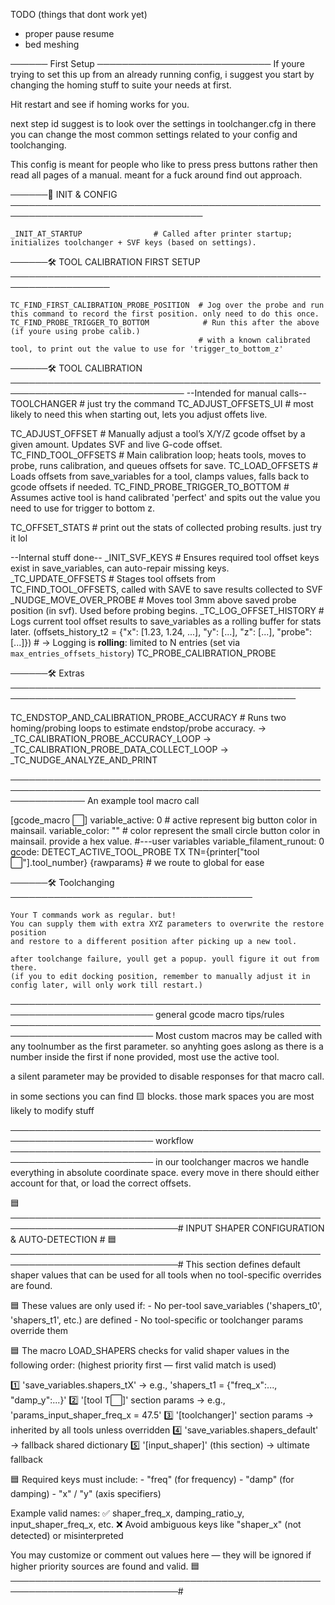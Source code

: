 TODO (things that dont work yet)

- proper pause resume
- bed meshing



────── First Setup ────────────────────────────
If youre trying to set this up from an already running config,
i suggest you start by changing the homing stuff to suite your needs at first.

Hit restart and see if homing works for you.

next step id suggest is to look over the settings in toolchanger.cfg
in there you can change the most common settings related to your config and toolchanging.

This config is meant for people who like to press press buttons rather then read all pages of a manual. meant for a fuck around find out approach.


──────🔧 INIT & CONFIG ─────────────────────────────────────────────────────────────────────────────────

    _INIT_AT_STARTUP                # Called after printer startup; initializes toolchanger + SVF keys (based on settings).

──────🛠️ TOOL CALIBRATION FIRST SETUP ──────────────────────────────────────────────────────────────────

    TC_FIND_FIRST_CALIBRATION_PROBE_POSITION  # Jog over the probe and run this command to record the first position. only need to do this once.
    TC_FIND_PROBE_TRIGGER_TO_BOTTOM            # Run this after the above (if youre using probe calib.) 
                                              # with a known calibrated tool, to print out the value to use for 'trigger_to_bottom_z'

──────🛠️ TOOL CALIBRATION ──────────────────────────────────────────────────────────────────────────────
   --Intended for manual calls--
   TOOLCHANGER                     # just try the command
   TC_ADJUST_OFFSETS_UI            # most likely to need this when starting out, lets you adjust offets live.

   TC_ADJUST_OFFSET                # Manually adjust a tool’s X/Y/Z gcode offset by a given amount. Updates SVF and live G-code offset.
   TC_FIND_TOOL_OFFSETS            # Main calibration loop; heats tools, moves to probe, runs calibration, and queues offsets for save.
   TC_LOAD_OFFSETS                 # Loads offsets from save_variables for a tool, clamps values, falls back to gcode offsets if needed.
   TC_FIND_PROBE_TRIGGER_TO_BOTTOM  # Assumes active tool is hand calibrated 'perfect' and spits out the value you need to use for trigger to bottom z.

   TC_OFFSET_STATS                 # print out the stats of collected probing results. just try it lol

   --Internal stuff done--
   _INIT_SVF_KEYS                  # Ensures required tool offset keys exist in save_variables, can auto-repair missing keys.
   _TC_UPDATE_OFFSETS              # Stages tool offsets from TC_FIND_TOOL_OFFSETS, called with SAVE to save results collected to SVF
   _NUDGE_MOVE_OVER_PROBE          # Moves tool 3mm above saved probe position (in svf). Used before probing begins.
   _TC_LOG_OFFSET_HISTORY          # Logs current tool offset results to save_variables as a rolling buffer for stats later. (offsets_history_t2 = {"x": [1.23, 1.24, ...], "y": [...], "z": [...], "probe": [...]})
                                   #  → Logging is **rolling**: limited to N entries (set via `max_entries_offsets_history`)
   TC_PROBE_CALIBRATION_PROBE      

──────🛠️ Extras ────────────────────────────────────────────────────────────────────────────────────────────────

   TC_ENDSTOP_AND_CALIBRATION_PROBE_ACCURACY       # Runs two homing/probing loops to estimate endstop/probe accuracy.
     → _TC_CALIBRATION_PROBE_ACCURACY_LOOP
     → _TC_CALIBRATION_PROBE_DATA_COLLECT_LOOP
     → _TC_NUDGE_ANALYZE_AND_PRINT






 ────────────────────────────────────────────────────────────────────────────────────────────────────────────────
  An example tool macro call
   

   [gcode_macro ⬜️]
   variable_active: 0          # active represent big button color in mainsail.
   variable_color: ""          # color represent the small circle button color in mainsail. provide a hex value.
   #---user variables
   variable_filament_runout: 0
   gcode:
        DETECT_ACTIVE_TOOL_PROBE
        TX TN={printer["tool ⬜️"].tool_number} {rawparams}  # we route to global for ease

──────🛠️ Toolchanging ───────────────────────────────────────

    Your T commands work as regular. but!
    You can supply them with extra XYZ parameters to overwrite the restore position
    and restore to a different position after picking up a new tool.

    after toolchange failure, youll get a popup. youll figure it out from there.
    (if you to edit docking position, remember to manually adjust it in config later, will only work till restart.)

 ─────────────────────────────────────────────────────────────────────────
 general gcode macro tips/rules
 ─────────────────────────────────────────────────────────────────────────
   Most custom macros may be called with any toolnumber as the first
   parameter. so anyhting goes aslong as there is a number inside the first
   if none provided, most use the active tool.

   a silent parameter may be provided to disable responses for that macro call.

   in some sections you can find 🟨 blocks. those mark spaces you are most likely to modify stuff

 ─────────────────────────────────────────────────────────────────────────
 workflow
 ─────────────────────────────────────────────────────────────────────────
   in our toolchanger macros we handle everything in absolute coordinate space.
   every move in there should either account for that, or load the correct offsets.
 
 
 
 🟦─────────────────────────────────────────────────────────────────────────────#
                    INPUT SHAPER CONFIGURATION & AUTO-DETECTION               #
 🟦─────────────────────────────────────────────────────────────────────────────#
 This section defines default shaper values that can be used for all tools
 when no tool-specific overrides are found.
 
 🟦 These values are only used if:
    - No per-tool save_variables ('shapers_t0', 'shapers_t1', etc.) are defined
    - No tool-specific or toolchanger params override them
 
 🟦 The macro LOAD_SHAPERS checks for valid shaper values in the following order:
    (highest priority first — first valid match is used)
 
  1️⃣ 'save_variables.shapers_tX' → e.g., 'shapers_t1 = {"freq_x":..., "damp_y":...}'
  2️⃣ '[tool T⬜️]' section params → e.g., 'params_input_shaper_freq_x = 47.5'
  3️⃣ '[toolchanger]' section params → inherited by all tools unless overridden
  4️⃣ 'save_variables.shapers_default' → fallback shared dictionary
  5️⃣ '[input_shaper]' (this section) → ultimate fallback
 
 🟦 Required keys must include:
     - "freq" (for frequency)
     - "damp" (for damping)
     - "x" / "y" (axis specifiers)

 Example valid names:
     ✅ shaper_freq_x, damping_ratio_y, input_shaper_freq_x, etc.
     ❌ Avoid ambiguous keys like "shaper_x" (not detected) or misinterpreted

 You may customize or comment out values here — they will be ignored if higher
 priority sources are found and valid.
 🟦─────────────────────────────────────────────────────────────────────────────#